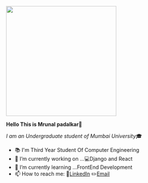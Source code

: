  <img src="https://user-images.githubusercontent.com/60320511/88051509-5ae8b100-cb76-11ea-996c-a18bdf9653ef.jpg" height=300 />
 
 **Hello This is Mrunal padalkar👋**
 
 *I am an Undergraduate student of Mumbai University*:mortar_board:
- :books: I'm Third Year Student Of Computer Engineering
- 🔭 I’m currently working on ...:computer:Django and React
- 🌱 I’m currently learning ...FrontEnd Development
- 📫 How to reach me: :incoming_envelope:[LinkedIn](https://www.linkedin.com/in/mrunal-padalkar-b64a3b19b/)  :pencil2:[Email](mrunalvilas@gmail.com)


